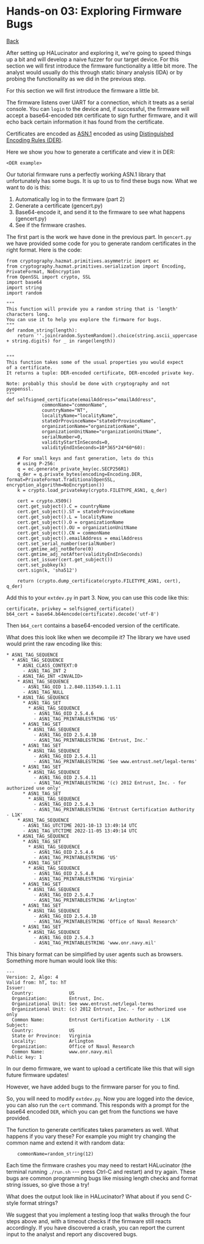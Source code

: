# Hands-on 03: Exploring Firmware Bugs 

[Back](../README.html)

After setting up HALucinator and exploring it, we're going to speed things up a
bit and will develop a naive fuzzer for our target device. For this section we
will first introduce the firmware functionality a little bit more. The analyst
would usually do this through static binary analysis (IDA) or by probing the
functionality as we did in the previous step.

For this section we will first introduce the firmware a little bit.

The firmware listens over UART for a connection, which it treats as a 
serial console. You can `login` to the device and, if successful, the 
firmware will accept a base64-encoded `DER` certificate to sign 
further firmware, and it will echo back certain information it has 
found from the certificate.

Certificates are encoded as [ASN.1](https://en.wikipedia.org/wiki/ASN.1) encoded
as using [Distinguished Encoding Rules (DER)](https://en.wikipedia.org/wiki/X.690#DER_encoding).

Here we show you how to generate a certificate and view it in DER:

```
<DER example>
```

Our tutorial firmware runs a perfectly working ASN.1 library that unfortunately
has some  bugs. It is up to us to find these bugs now. What we want to do is
this:

 1. Automatically log in to the firmware (part 2)
 2. Generate a certificate (gencert.py)
 3. Base64-encode it, and send it to the firmware to see what 
    happens (gencert.py)
 4. See if the firmware crashes.

The first part is the work we have done in the previous part.
In `gencert.py` we have provided some code for you to generate 
random certificates in the right format. Here is the code:

```
from cryptography.hazmat.primitives.asymmetric import ec
from cryptography.hazmat.primitives.serialization import Encoding, PrivateFormat, NoEncryption
from OpenSSL import crypto, SSL
import base64
import string
import random

"""
This function will provide you a random string that is 'length' characters long.
You can use it to help you explore the firmware for bugs.
"""
def random_string(length):
    return ''.join(random.SystemRandom().choice(string.ascii_uppercase + string.digits) for _ in range(length))


"""
This function takes some of the usual properties you would expect 
of a certificate. 
It returns a tuple: DER-encoded certificate, DER-encoded private key.

Note: probably this should be done with cryptography and not 
pyopenssl.
"""
def selfsigned_certificate(emailAddress="emailAddress",
             commonName="commonName",
             countryName="NT",
             localityName="localityName",
             stateOrProvinceName="stateOrProvinceName",
             organizationName="organizationName",
             organizationUnitName="organizationUnitName",
             serialNumber=0,
             validityStartInSeconds=0,
             validityEndInSeconds=10*365*24*60*60):

    # For small keys and fast generation, lets do this 
    # using P-256:
    q = ec.generate_private_key(ec.SECP256R1)
    q_der = q.private_bytes(encoding=Encoding.DER, format=PrivateFormat.TraditionalOpenSSL, encryption_algorithm=NoEncryption())
    k = crypto.load_privatekey(crypto.FILETYPE_ASN1, q_der)

    cert = crypto.X509()
    cert.get_subject().C = countryName
    cert.get_subject().ST = stateOrProvinceName
    cert.get_subject().L = localityName
    cert.get_subject().O = organizationName
    cert.get_subject().OU = organizationUnitName
    cert.get_subject().CN = commonName
    cert.get_subject().emailAddress = emailAddress
    cert.set_serial_number(serialNumber)
    cert.gmtime_adj_notBefore(0)
    cert.gmtime_adj_notAfter(validityEndInSeconds)
    cert.set_issuer(cert.get_subject())
    cert.set_pubkey(k)
    cert.sign(k, 'sha512')

    return (crypto.dump_certificate(crypto.FILETYPE_ASN1, cert), q_der)
```

Add this to your `extdev.py` in part 3. Now, you can use this code like this:


```
certificate, privkey = selfsigned_certificate()
b64_cert = base64.b64encode(certificate).decode('utf-8')
```

Then `b64_cert` contains a base64-encoded version of the certificate.

What does this look like when we decompile it? The library we have used would 
print the raw encoding like this:

```
* ASN1_TAG_SEQUENCE
  * ASN1_TAG_SEQUENCE
    * ASN1_CLASS_CONTEXT:0
      - ASN1_TAG_INT 2
    - ASN1_TAG_INT <INVALID>
    * ASN1_TAG_SEQUENCE
      - ASN1_TAG_OID 1.2.840.113549.1.1.11
      - ASN1_TAG_NULL
    * ASN1_TAG_SEQUENCE
      * ASN1_TAG_SET
        * ASN1_TAG_SEQUENCE
          - ASN1_TAG_OID 2.5.4.6
          - ASN1_TAG_PRINTABLESTRING 'US'
      * ASN1_TAG_SET
        * ASN1_TAG_SEQUENCE
          - ASN1_TAG_OID 2.5.4.10
          - ASN1_TAG_PRINTABLESTRING 'Entrust, Inc.'
      * ASN1_TAG_SET
        * ASN1_TAG_SEQUENCE
          - ASN1_TAG_OID 2.5.4.11
          - ASN1_TAG_PRINTABLESTRING 'See www.entrust.net/legal-terms'
      * ASN1_TAG_SET
        * ASN1_TAG_SEQUENCE
          - ASN1_TAG_OID 2.5.4.11
          - ASN1_TAG_PRINTABLESTRING '(c) 2012 Entrust, Inc. - for authorized use only'
      * ASN1_TAG_SET
        * ASN1_TAG_SEQUENCE
          - ASN1_TAG_OID 2.5.4.3
          - ASN1_TAG_PRINTABLESTRING 'Entrust Certification Authority - L1K'
    * ASN1_TAG_SEQUENCE
      - ASN1_TAG_UTCTIME 2021-10-13 13:49:14 UTC
      - ASN1_TAG_UTCTIME 2022-11-05 13:49:14 UTC
    * ASN1_TAG_SEQUENCE
      * ASN1_TAG_SET
        * ASN1_TAG_SEQUENCE
          - ASN1_TAG_OID 2.5.4.6
          - ASN1_TAG_PRINTABLESTRING 'US'
      * ASN1_TAG_SET
        * ASN1_TAG_SEQUENCE
          - ASN1_TAG_OID 2.5.4.8
          - ASN1_TAG_PRINTABLESTRING 'Virginia'
      * ASN1_TAG_SET
        * ASN1_TAG_SEQUENCE
          - ASN1_TAG_OID 2.5.4.7
          - ASN1_TAG_PRINTABLESTRING 'Arlington'
      * ASN1_TAG_SET
        * ASN1_TAG_SEQUENCE
          - ASN1_TAG_OID 2.5.4.10
          - ASN1_TAG_PRINTABLESTRING 'Office of Naval Research'
      * ASN1_TAG_SET
        * ASN1_TAG_SEQUENCE
          - ASN1_TAG_OID 2.5.4.3
          - ASN1_TAG_PRINTABLESTRING 'www.onr.navy.mil'
```

This binary format can be simplified by user agents such as browsers. Something more human would look 
like this:

```
---
Version: 2, Algo: 4
Valid from: hT, to: hT
Issuer:
  Country:             US
  Organization:        Entrust, Inc.
  Organizational Unit: See www.entrust.net/legal-terms
  Organizational Unit: (c) 2012 Entrust, Inc. - for authorized use only
  Common Name:         Entrust Certification Authority - L1K
Subject:
  Country:             US
  State or Province:   Virginia
  Locality:            Arlington
  Organization:        Office of Naval Research
  Common Name:         www.onr.navy.mil
Public key: 1
```

In our demo firmware, we want to upload a certificate like this that will sign future firmware 
updates!

However, we have added bugs to the firmware parser for you to find.

So, you will need to modify `extdev.py`. Now you are logged into the device, you can 
also run the `cert` command. This responds with a prompt for the base64 encoded `DER`, 
which you can get from the functions we have provided.

The function to generate certificates takes parameters as well. What happens if you vary 
these? For example you might try changing the common name and extend it with
random data:

```
    commonName=random_string(12)
```

Each time the firmware crashes you may need to restart HALucinator (the terminal
running `./run.sh` --- press Ctrl-C and restart) and try again. These bugs are
common programming bugs like missing length checks and format string issues, so
give those a try!

What does the output look like in HALucinator?
What about if you send C-style format strings?

We suggest that you implement a testing loop that walks through the four steps
above and, with a timeout checks if the firmware still reacts accordingly. If
you have discovered a crash, you can report the current input to the analyst and
report any discovered bugs. 
